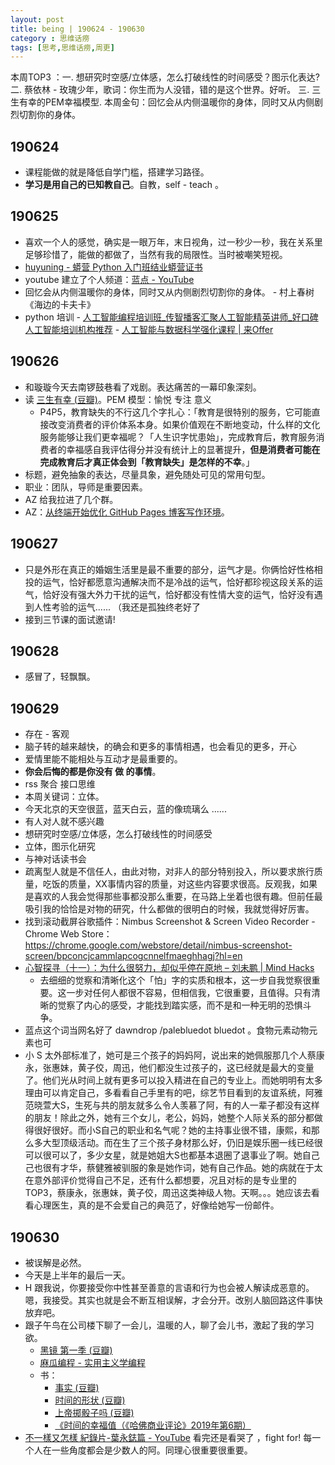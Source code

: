 ```yaml
---
layout: post
title: being | 190624 - 190630
category : 思维话痨
tags: [思考,思维话痨,周更]
---
```


本周TOP3 ：一. 想研究时空感/立体感，怎么打破线性的时间感受？图示化表达? 二. 蔡依林 - 玫瑰少年，歌词：你生而为人没错，错的是这个世界。好听。 三. 三生有幸的PEM幸福模型. 本周金句：回忆会从内侧温暖你的身体，同时又从内侧剧烈切割你的身体。


## 190624
  - 课程能做的就是降低自学门槛，搭建学习路径。
  - **学习是用自己的已知教自己**。自教，self - teach 。
  
## 190625
- 喜欢一个人的感觉，确实是一眼万年，末日视角，过一秒少一秒，我在关系里足够珍惜了，能做的都做了，当然有我的局限性。当时被嘲笑短视。
- [huyuning - 蟒营 Python 入门班结业蟒营证书](https://py.101.camp/pol/1py/huyuning/) 
- youtube 建立了个人频道：[蓝点 - YouTube](https://www.youtube.com/channel/UCUnG67BSsDHU2VCnjtMWd3Q?view_as=subscriber)   
- 回忆会从内侧温暖你的身体，同时又从内侧剧烈切割你的身体。 - 村上春树《海边的卡夫卡》
- python 培训
      - [人工智能编程培训班_传智播客汇聚人工智能精英讲师_好口碑人工智能培训机构推荐](http://www.itcast.cn/subject/pythonzly/)
      - [人工智能与数据科学强化课程 | 来Offer](https://www.laioffer.com/zh/course/ai-and-data-engineering/)
           
## 190626
  - 和璇璇今天去南锣鼓巷看了戏剧。表达痛苦的一幕印象深刻。
  - 读 [三生有幸 (豆瓣)](https://book.douban.com/subject/27663156/)。PEM 模型：愉悦 专注 意义
    - P4P5，教育缺失的不行这几个字扎心：「教育是很特别的服务，它可能直接改变消费者的评价体系本身。如果价值观在不断地变动，什么样的文化服务能够让我们更幸福呢？「人生识字忧患始」，完成教育后，教育服务消费者的幸福感自我评估得分并没有统计上的显著提升，**但是消费者可能在完成教育后才真正体会到「教育缺失」是怎样的不幸**。」
  - 标题，避免抽象的表达，尽量具象，避免随处可见的常用句型。
  - 职业：团队，导师是重要因素。
  - AZ 给我拉进了几个群。
  - AZ：[从终端开始优化 GitHub Pages 博客写作环境](https://www.douban.com/note/692684532/)。

## 190627
- 只是外形在真正的婚姻生活里是最不重要的部分，运气才是。你俩恰好性格相投的运气，恰好都愿意沟通解决而不是冷战的运气，恰好都珍视这段关系的运气，恰好没有强大外力干扰的运气，恰好都没有性情大变的运气，恰好没有遇到人性考验的运气...... （我还是孤独终老好了
- 接到三节课的面试邀请!

## 190628
- 感冒了，轻飘飘。
  
##  190629
- 存在 - 客观
- 脑子转的越来越快，的确会和更多的事情相遇，也会看见的更多，开心
- 爱情里能不能相处与互动才是最重要的。
- **你会后悔的都是你没有 做 的事情**。
- rss 聚合 接口思维
- 本周关键词：立体。
- 今天北京的天空很蓝，蓝天白云，蓝的像琉璃么 ......
- 有人对人就不感兴趣
- 想研究时空感/立体感，怎么打破线性的时间感受
- 立体，图示化研究
- 与神对话读书会
- 疏离型人就是不信任人，由此对物，对非人的部分特别投入，所以要求旅行质量，吃饭的质量，XX事情内容的质量，对这些内容要求很高。反观我，如果是喜欢的人我会觉得那些事都没那么重要，在马路上坐着也很有趣。但前任最吸引我的恰恰是对物的研究，什么都做的很明白的时候，我就觉得好厉害。
- 找到滚动截屏谷歌插件：Nimbus Screenshot & Screen Video Recorder - Chrome Web Store：https://chrome.google.com/webstore/detail/nimbus-screenshot-screen/bpconcjcammlapcogcnnelfmaeghhagj?hl=en
- [心智探寻（十一）：为什么很努力，却似乎停在原地 – 刘未鹏 | Mind Hacks](http://mindhacks.cn/2017/10/17/through-the-maze-11/) 
  - 去细细的觉察和清晰化这个「怕」字的实质和根本，这一步自我觉察很重要。这一步对任何人都很不容易，但相信我，它很重要，且值得。只有清晰的觉察了内心的感受，才能找到踏实感，而不是和一种无明的恐惧斗争。
- 蓝点这个词当网名好了 dawndrop /palebluedot bluedot 。食物元素动物元素也可
- 小 S 太外部标准了，她可是三个孩子的妈妈阿，说出来的她佩服那几个人蔡康永，张惠妹，黄子佼，周迅，他们都没生过孩子的，这已经就是最大的变量了。他们光从时间上就有更多可以投入精进在自己的专业上。而她明明有太多理由可以肯定自己，多看看自己手里有的吧，综艺节目看到的友谊系统，阿雅范晓萱大S，生死与共的朋友就多么令人羡慕了阿，有的人一辈子都没有这样的朋友！除此之外，她有三个女儿，老公，妈妈，她整个人际关系的部分都做得很好很好。而小S自己的职业和名气呢？她的主持事业很不错，康熙，和那么多大型顶级活动。而在生了三个孩子身材那么好，仍旧是娱乐圈一线已经很可以很可以了，多少女星，就是她姐大S也都基本退圈了退事业了啊。她自己己也很有才华，蔡健雅被驯服的象是她作词，她有自己作品。她的病就在于太在意外部评价觉得自己不足，还有什么都想要，况且对标的是专业里的TOP3，蔡康永，张惠妹，黄子佼，周迅这类神级人物。天啊。。。她应该去看看心理医生，真的是不会爱自己的典范了，好像给她写一份邮件。
    
## 190630   
- 被误解是必然。
- 今天是上半年的最后一天。
- H 跟我说，你要接受你中性甚至善意的言语和行为也会被人解读成恶意的。嗯，我接受。其实也就是会不断互相误解，才会分开。改别人脑回路这件事快放弃吧。
- 跟子午鸟在公司楼下聊了一会儿，温暖的人，聊了会儿书，激起了我的学习欲。
  - [黑镜 第一季 (豆瓣)](https://movie.douban.com/subject/7054120/)
  - [麻瓜编程 - 实用主义学编程](https://www.mugglecode.com/)
  - 书：
      - [事实 (豆瓣)](https://book.douban.com/subject/33385402/)
      - [时间的形状 (豆瓣)](https://book.douban.com/subject/26992254/)
      - [上帝掷骰子吗 (豆瓣)](https://book.douban.com/subject/1467022/)
      - [《时间的幸福值（《哈佛商业评论》2019年第6期）](https://www.amazon.cn/dp/B07SXHBT9X/ref=sr_1_2?__mk_zh_CN=%E4%BA%9A%E9%A9%AC%E9%80%8A%E7%BD%91%E7%AB%99&keywords=%E5%93%88%E4%BD%9B%E5%95%86%E4%B8%9A%E8%AF%84%E8%AE%BA&qid=1561900944&s=books&sr=1-2)
- [不一樣又怎樣 紀錄片-葉永鋕篇 - YouTube](https://www.youtube.com/watch?v=V_M9ZId2QAY) 看完还是看哭了 ，fight for! 每一个人在一些角度都会是少数人的阿。同理心很重要很重要。

